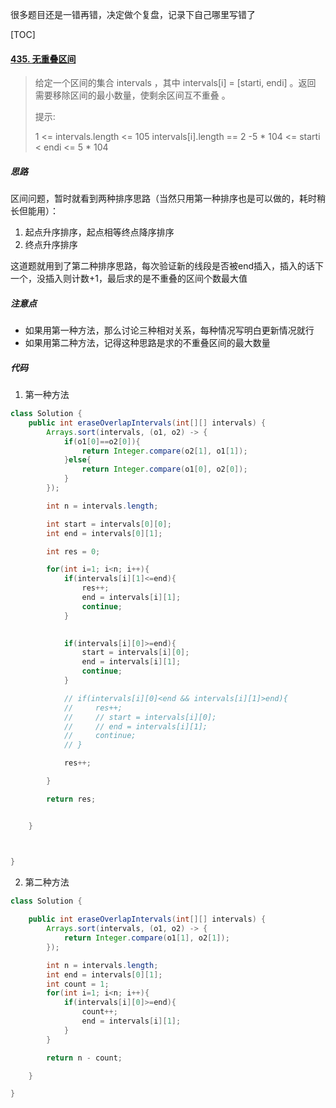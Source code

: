 很多题目还是一错再错，决定做个复盘，记录下自己哪里写错了



[TOC]

#### [435. 无重叠区间](https://leetcode-cn.com/problems/non-overlapping-intervals/)

> 给定一个区间的集合 intervals ，其中 intervals[i] = [starti, endi] 。返回 需要移除区间的最小数量，使剩余区间互不重叠 。
>
> 
>
> 提示:
>
> 1 <= intervals.length <= 105
> intervals[i].length == 2
> -5 * 104 <= starti < endi <= 5 * 104



##### 思路

区间问题，暂时就看到两种排序思路（当然只用第一种排序也是可以做的，耗时稍长但能用）：

1. 起点升序排序，起点相等终点降序排序
2. 终点升序排序



这道题就用到了第二种排序思路，每次验证新的线段是否被end插入，插入的话下一个，没插入则计数+1，最后求的是不重叠的区间个数最大值



##### 注意点

- 如果用第一种方法，那么讨论三种相对关系，每种情况写明白更新情况就行
- 如果用第二种方法，记得这种思路是求的不重叠区间的最大数量



##### 代码

1. 第一种方法

```java
class Solution {
    public int eraseOverlapIntervals(int[][] intervals) {
        Arrays.sort(intervals, (o1, o2) -> {
            if(o1[0]==o2[0]){
                return Integer.compare(o2[1], o1[1]);
            }else{
                return Integer.compare(o1[0], o2[0]);
            }
        });

        int n = intervals.length;

        int start = intervals[0][0];
        int end = intervals[0][1];

        int res = 0;

        for(int i=1; i<n; i++){
            if(intervals[i][1]<=end){
                res++;
                end = intervals[i][1];
                continue;
            }
            

            if(intervals[i][0]>=end){
                start = intervals[i][0];
                end = intervals[i][1];
                continue;
            }

            // if(intervals[i][0]<end && intervals[i][1]>end){
            //     res++;
            //     // start = intervals[i][0];
            //     // end = intervals[i][1];
            //     continue;
            // }

            res++;

        }

        return res;


    }



}
```

2. 第二种方法

```java
class Solution {
    
    public int eraseOverlapIntervals(int[][] intervals) {
        Arrays.sort(intervals, (o1, o2) -> {
            return Integer.compare(o1[1], o2[1]);
        });

        int n = intervals.length;
        int end = intervals[0][1];
        int count = 1;
        for(int i=1; i<n; i++){
            if(intervals[i][0]>=end){
                count++;
                end = intervals[i][1];
            }
        }

        return n - count;

    }

}
```
